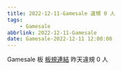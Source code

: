 ```yaml
---
title: 2022-12-11-Gamesale 違規 0 人
tags:
    - Gamesale
abbrlink: 2022-12-11-Gamesale
date: Gamesale-2022-12-11 12:00:00
---
```

Gamesale 板 [板規連結](https://www.ptt.cc/bbs/Gossiping/M.1637425085.A.07D.html)
昨天違規 0 人
